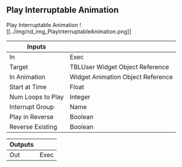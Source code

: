 ## Play Interruptable Animation
Play Interruptable Animation
![[../img/nd_img_PlayInterruptableAnimation.png]]

|Inputs||
|--|--|
| In | Exec |
| Target | TBLUser Widget Object Reference |
| In Animation | Widget Animation Object Reference |
| Start at Time | Float |
| Num Loops to Play | Integer |
| Interrupt Group | Name |
| Play in Reverse | Boolean |
| Reverse Existing | Boolean |

|Outputs||
|--|--|
| Out | Exec |
